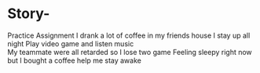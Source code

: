 # Story-
Practice Assignment
I drank a lot of coffee in my friends house 
I stay up all night 
Play video game and listen music  
My teammate were all retarded so I lose two game
Feeling sleepy right now but I bought a coffee help me stay awake
